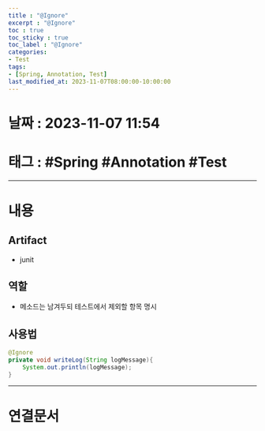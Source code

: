 ```yaml
---
title : "@Ignore"
excerpt : "@Ignore"
toc : true
toc_sticky : true
toc_label : "@Ignore"
categories:
- Test
tags:
- [Spring, Annotation, Test]
last_modified_at: 2023-11-07T08:00:00-10:00:00
---
```


# 날짜 : 2023-11-07 11:54

# 태그 : #Spring #Annotation #Test
---

# 내용

## Artifact
- junit

## 역할
- 메소드는 남겨두되 테스트에서 제외할 항목 명시

## 사용법

```java
@Ignore  
private void writeLog(String logMessage){  
    System.out.println(logMessage);  
}
```

---

# 연결문서
